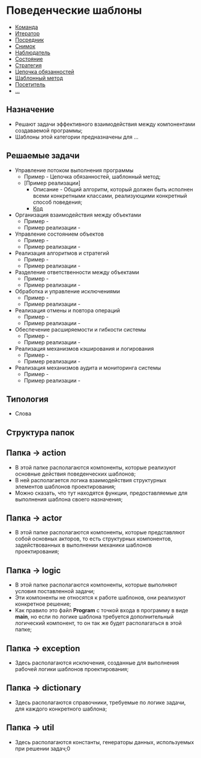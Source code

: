 # Поведенческие шаблоны

* [Команда](/src/main/java/org/nikitinia/patterns/behavior/command/README.md)
* [Итератор](/src/main/java/org/nikitinia/patterns/behavior/iterator/README.md)
* [Посредник](/src/main/java/org/nikitinia/patterns/behavior/mediator/README.md)
* [Снимок](/src/main/java/org/nikitinia/patterns/behavior/memento/README.md)
* [Наблюдатель](/src/main/java/org/nikitinia/patterns/behavior/observer/README.md)
* [Состояние](/src/main/java/org/nikitinia/patterns/behavior/state/README.md)
* [Стратегия](/src/main/java/org/nikitinia/patterns/behavior/strategy/README.md)
* [Цепочка обязанностей](/src/main/java/org/nikitinia/patterns/behavior/chainofresponsobility/README.md)
* [Шаблонный метод](/src/main/java/org/nikitinia/patterns/behavior/templatemethod/README.md)
* [Посетитель](/src/main/java/org/nikitinia/patterns/behavior/visitor/README.md)
* [...](...)

## Назначение

* Решают задачи эффективного взаимодействия между компонентами создаваемой программы;
* Шаблоны этой категории предназначены для ...

## Решаемые задачи

* Управление потоком выполнения программы
  * Пример - Цепочка обязанностей, шаблонный метод;
  * [Пример реализации]
    * Описание - Общий алгоритм, который должен быть исполнен всеми 
конкретными классами, реализующими конкретный способ поведения;
    * [Код](templatemethod/actor/DocumentTemplate.java)
* Организация взаимодействия между объектами
  * Пример -
  * Пример реализации -
* Управление состоянием объектов
  * Пример -
  * Пример реализации - 
* Реализация алгоритмов и стратегий
  * Пример -
  * Пример реализации - 
* Разделение ответственности между объектами
  * Пример -
  * Пример реализации -
* Обработка и управление исключениями
  * Пример -
  * Пример реализации -
* Реализация отмены и повтора операций
  * Пример -
  * Пример реализации -
* Обеспечение расширяемости и гибкости системы
  * Пример -
  * Пример реализации -
* Реализация механизмов кэширования и логирования
  * Пример -
  * Пример реализации -
* Реализация механизмов аудита и мониторинга системы
  * Пример -
  * Пример реализации -


## Типология

* Слова

## Структура папок

## Папка -> action
* В этой папке располагаются компоненты, которые реализуют основные действия поведенческих шаблонов;
* В ней располагается логика взаимодействия структурных элементов шаблонов проектирования;
* Можно сказать, что тут находятся функции, предоставляемые для выполнения шаблона своего назначения;

## Папка -> actor
* В этой папке располагаются компоненты, которые представляют собой основных акторов, 
то есть структурных компонентов, задействованных в выполнении механики шаблонов проектирования;

## Папка -> logic
* В этой папке располагаются компоненты, которые выполняют условия поставленной задачи;
* Эти компоненты не относятся к работе шаблонов, они реализуют конкретное решение;
* Как правило это файл **Program** с точкой входа в программу в виде **main**, 
но если по логике шаблона требуется дополнительный логический компонент, то он так же будет располагаться в этой папке;

## Папка -> exception
*  Здесь располагаются исключения, созданные для выполнения рабочей логики шаблонов проектирования;

## Папка -> dictionary
*  Здесь располагаются справочники, требуемые по логике задачи, для каждого конкретного шаблона;

## Папка -> util
*  Здесь располагаются константы, генераторы данных, используемых при решении задач;0